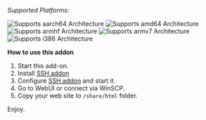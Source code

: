 _Supported Platforms:_

![Supports aarch64 Architecture][aarch64-shield] ![Supports amd64 Architecture][amd64-shield] ![Supports armhf Architecture][armhf-shield] ![Supports armv7 Architecture][armv7-shield] ![Supports i386 Architecture][i386-shield]

**How to use this addon**
 1. Start this add-on.
 2. Install [SSH addon](https://github.com/hassio-addons/addon-ssh)
 3. Configure [SSH addon](https://github.com/hassio-addons/addon-ssh) and start it.
 4. Go to WebUI or connect via WinSCP.
 5. Copy your web site to `/share/html` folder.
 
 Enjoy.
 
[aarch64-shield]: https://img.shields.io/badge/aarch64-yes-green.svg
[amd64-shield]: https://img.shields.io/badge/amd64-yes-green.svg
[armhf-shield]: https://img.shields.io/badge/armhf-yes-green.svg
[armv7-shield]: https://img.shields.io/badge/armv7-yes-green.svg
[i386-shield]: https://img.shields.io/badge/i386-yes-green.svg
